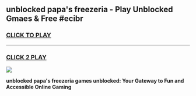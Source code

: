 
## unblocked papa's freezeria - Play Unblocked Gmaes & Free #ecibr
<h3>
<a href="https://news.freeplayer.one?title=unblocked_papa's_freezeria&ref=26F">CLICK TO PLAY</a></h3>
<hr>

<h3>
<a href="https://news.freeplayer.one?title=unblocked_papa's_freezeria&ref=26F">CLICK 2 PLAY</a>
  
</h3>

<a href="https://news.freeplayer.one?title=unblocked_papa's_freezeria&ref=26F/"><img src="https://clearcache.store/games.png"></a>


**unblocked papa's freezeria games unblocked: Your Gateway to Fun and Accessible Online Gaming**

